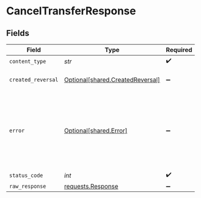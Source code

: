 # CancelTransferResponse


## Fields

| Field                                                                                 | Type                                                                                  | Required                                                                              | Description                                                                           |
| ------------------------------------------------------------------------------------- | ------------------------------------------------------------------------------------- | ------------------------------------------------------------------------------------- | ------------------------------------------------------------------------------------- |
| `content_type`                                                                        | *str*                                                                                 | :heavy_check_mark:                                                                    | N/A                                                                                   |
| `created_reversal`                                                                    | [Optional[shared.CreatedReversal]](../../models/shared/createdreversal.md)            | :heavy_minus_sign:                                                                    | Successfully initiated a reversal                                                     |
| `error`                                                                               | [Optional[shared.Error]](../../models/shared/error.md)                                | :heavy_minus_sign:                                                                    | Reversal request failed, an error message will be available in the response body.     |
| `status_code`                                                                         | *int*                                                                                 | :heavy_check_mark:                                                                    | N/A                                                                                   |
| `raw_response`                                                                        | [requests.Response](https://requests.readthedocs.io/en/latest/api/#requests.Response) | :heavy_minus_sign:                                                                    | N/A                                                                                   |